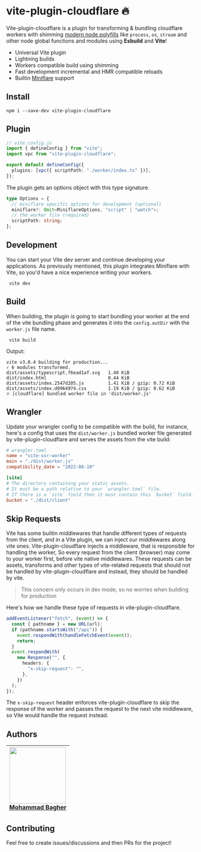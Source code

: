 # vite-plugin-cloudflare 🔥

Vite-plugin-cloudflare is a plugin for transforming & bundling cloudflare
workers with shimming [modern node
polyfills](https://github.com/Aslemammad/modern-node-polyfills) like `process`,
`os`, `stream` and other node global functions and modules using **Esbuild** and **Vite**!

- Universal Vite plugin
- Lightning builds
- Workers compatible build using shimming
- Fast development incremental and HMR compatible reloads
- Builtin [Miniflare](https://miniflare.dev/) support

## Install

```
npm i --save-dev vite-plugin-cloudflare
```

## Plugin

```ts
// vite.config.js
import { defineConfig } from "vite";
import vpc from "vite-plugin-cloudflare";

export default defineConfig({
  plugins: [vpc({ scriptPath: "./worker/index.ts" })],
});
```

The plugin gets an options object with this type signature.

```ts
type Options = {
  // miniflare specific options for development (optional)
  miniflare?: Omit<MiniflareOptions, "script" | "watch">;
  // the worker file (required)
  scriptPath: string;
};
```

## Development

You can start your Vite dev server and continue developing your applications. As
previously mentioned, this plugin integrates Miniflare with Vite, so you'd have
a nice experience writing your workers.

```
 vite dev
```

## Build

When building, the plugin is going to start bundling your worker at the end of
the vite bundling phase and generates it into the `config.outDir` with the
`worker.js` file name.

```
 vite build
```

Output:

```
vite v3.0.4 building for production...
✓ 6 modules transformed.
dist/assets/typescript.f6ead1af.svg   1.40 KiB
dist/index.html                       0.44 KiB
dist/assets/index.2547d205.js         1.41 KiB / gzip: 0.72 KiB
dist/assets/index.d0964974.css        1.19 KiB / gzip: 0.62 KiB
🔥 [cloudflare] bundled worker file in 'dist/worker.js'
```

## Wrangler

Update your wrangler config to be compatible with the build, for instance,
here's a config that uses the `dist/worker.js` bundled worker file generated by
vite-plugin-cloudflare and serves the assets from the vite build:

```toml
# wrangler.toml
name = "vite-ssr-worker"
main = "./dist/worker.js"
compatibility_date = "2022-08-10"

[site]
# The directory containing your static assets.
# It must be a path relative to your `wrangler.toml` file.
# If there is a `site` field then it must contain this `bucket` field.
bucket = "./dist/client"
```

## Skip Requests

Vite has some builtin middlewares that handle different types of requests from the
client, and in a Vite plugin, we can inject our middlewares along
vite ones.
Vite-plugin-cloudflare injects a middleware, that is responsible for handling
the worker, So every request from the client (browser) may come to your worker
first, before vite native middlewares. These requests can be assets,
transforms and other types of vite-related requests that should not be handled by
vite-plugin-cloudflare and instead, they should be handled by vite.

> This concern only occurs in dev mode, so no worries when building for production

Here's how we handle these type of requests in vite-plugin-cloudflare.

```ts
addEventListener("fetch", (event) => {
  const { pathname } = new URL(url);
  if (pathname.startsWith("/api")) {
    event.respondWith(handleFetchEvent(event));
    return;
  }
  event.respondWith(
    new Response("", {
      headers: {
        "x-skip-request": "",
      },
    })
  );
});
```

The `x-skip-request` header enforces vite-plugin-cloudflare to skip the response of the worker and passes the
request to the next vite middleware, so Vite would handle the request instead.

## Authors

| <a href="https://github.com/Aslemammad"> <img width='150' src="https://avatars.githubusercontent.com/u/37929992?v=4" /><br> Mohammad Bagher </a> |
| ------------------------------------------------------------------------------------------------------------------------------------------------ |

## Contributing

Feel free to create issues/discussions and then PRs for the project!
